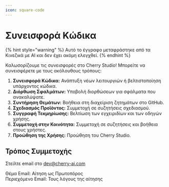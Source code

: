 ```yaml
---
icon: square-code
---
```

# Συνεισφορά Κώδικα


{% hint style="warning" %}
Αυτό το έγγραφο μεταφράστηκε από τα Κινεζικά με AI και δεν έχει ακόμη ελεγχθεί.
{% endhint %}




Καλωσορίζουμε τις συνεισφορές στο Cherry Studio! Μπορείτε να συνεισφέρετε με τους ακόλουθους τρόπους:

1. **Συνεισφορά Κώδικα:** Ανάπτυξη νέων λειτουργιών ή βελτιστοποίηση υπάρχοντος κώδικα.
2. **Διόρθωση Σφαλμάτων:** Υποβολή διορθώσεων για σφάλματα που ανακαλύψατε.
3. **Συντήρηση Θεμάτων:** Βοήθεια στη διαχείριση ζητημάτων στο GitHub.
4. **Σχεδιασμός Προϊόντος:** Συμμετοχή σε συζητήσεις σχεδιασμού.
5. **Συγγραφή Τεκμηρίωσης:** Βελτίωση των εγχειριδίων και των οδηγών χρήσης.
6. **Συμμετοχή στην Κοινότητα:** Συμμετοχή σε συζητήσεις και βοήθεια στους χρήστες.
7. **Προώθηση της Χρήσης:** Προώθηση του Cherry Studio.

## Τρόπος Συμμετοχής

Στείλτε email στο [dev@cherry-ai.com](mailto:dev@cherry-ai.com?subject=申请成为开发者\&body=申请理由)

Θέμα Email: Αίτηση ως Πρωτοπόρος  
Περιεχόμενο Email: Τους λόγους της αίτησης